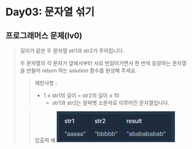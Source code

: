 # Day03: 문자열 섞기
## 프로그래머스 문제(lv0)
> 길이가 같은 두 문자열 str1과 str2가 주어집니다. 
> 
> 두 문자열의 각 문자가 앞에서부터 서로 번갈아가면서 한 번씩 등장하는 문자열을 만들어 return 하는 solution 함수를 완성해 주세요.
>
>  >제한사항 :
> >
> > - 1 ≤ str1의 길이 = str2의 길이 ≤ 10
> >   - str1과 str2는 알파벳 소문자로 이루어진 문자열입니다.
>
> > 입출력 예
> >![img.png](img.png)